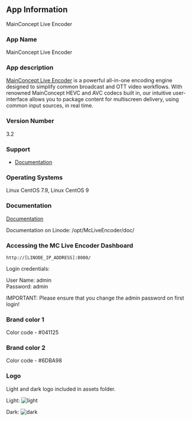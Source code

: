 ## App Information
MainConcept Live Encoder

### App Name
MainConcept Live Encoder

### App description
[MainConcept Live Encoder](https://www.mainconcept.com/live-encoder) is a powerful all-in-one encoding engine designed to simplify common broadcast and OTT video workflows. With renowned MainConcept HEVC and AVC codecs built in, our intuitive user-interface allows you to package content for multiscreen delivery, using common input sources, in real time.

### Version Number
3.2

### Support
* [Documentation](https://www.mainconcept.com/live-encoder)

### Operating Systems
Linux CentOS 7.9, Linux CentOS 9

### Documentation
[Documentation](https://www.mainconcept.com/live-encoder)

Documentation on Linode: /opt/McLiveEncoder/doc/

### Accessing the MC Live Encoder Dashboard
```http://[LINODE_IP_ADDRESS]:8080/```

Login credentials:

User Name: admin  
Password: admin 

IMPORTANT: Please ensure that you change the admin password on first login!

### Brand color 1
Color code - #041125

### Brand color 2
Color code - #6DBA98

### Logo
Light and dark logo included in assets folder.

Light:
![light](assets/MCLiveEncoder_White.svg)

Dark:
![dark](assets/MCLiveEncoder.svg)
